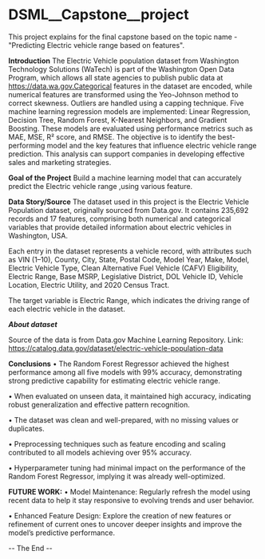 # DSML__Capstone__project
This project explains for the final capstone based on the topic name -"Predicting Electric vehicle range based on features".

**Introduction**
The Electric Vehicle population dataset from Washington Technology Solutions (WaTech) is part of the Washington Open Data Program, which allows all state agencies to publish public data at https://data.wa.gov.Categorical features in the dataset are encoded, while numerical features are transformed using the Yeo-Johnson method to correct skewness. Outliers are handled using a capping technique. Five machine learning regression models are implemented: Linear Regression, Decision Tree, Random Forest, K-Nearest Neighbors, and Gradient Boosting. These models are evaluated using performance metrics such as MAE, MSE, R² score, and RMSE. The objective is to identify the best-performing model and the key features that influence electric vehicle range prediction. This analysis can support companies in developing effective sales and marketing strategies.

**Goal of the Project**
Build a machine learning model that can accurately predict the Electric vehicle range ,using various feature.

**Data Story/Source**
The dataset used in this project is the Electric Vehicle Population dataset, originally sourced from Data.gov. It contains 235,692 records and 17 features, comprising both numerical and categorical variables that provide detailed information about electric vehicles in Washington, USA.

Each entry in the dataset represents a vehicle record, with attributes such as VIN (1–10), County, City, State, Postal Code, Model Year, Make, Model, Electric Vehicle Type, Clean Alternative Fuel Vehicle (CAFV) Eligibility, Electric Range, Base MSRP, Legislative District, DOL Vehicle ID, Vehicle Location, Electric Utility, and 2020 Census Tract.

The target variable is Electric Range, which indicates the driving range of each electric vehicle in the dataset.

***About dataset***

Source of the data is from Data.gov Machine Learning Repository.
Link: https://catalog.data.gov/dataset/electric-vehicle-population-data

**Conclusions**
• The Random Forest Regressor achieved the highest performance among all five models with 99% accuracy, demonstrating strong predictive capability for estimating electric vehicle range.

• When evaluated on unseen data, it maintained high accuracy, indicating robust generalization and effective pattern recognition.

• The dataset was clean and well-prepared, with no missing values or duplicates.

• Preprocessing techniques such as feature encoding and scaling contributed to all models achieving over 95% accuracy.

• Hyperparameter tuning had minimal impact on the performance of the Random Forest Regressor, implying it was already well-optimized.

**FUTURE WORK:**
• Model Maintenance: Regularly refresh the model using recent data to help it stay responsive to evolving trends and user behavior.

• Enhanced Feature Design: Explore the creation of new features or refinement of current ones to uncover deeper insights and improve the model’s predictive performance.

-- The End --
